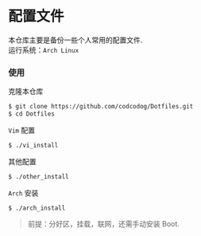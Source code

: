 配置文件
========
本仓库主要是备份一些个人常用的配置文件.  
运行系统：`Arch Linux`

### 使用
克隆本仓库
```sh
$ git clone https://github.com/codcodog/Dotfiles.git
$ cd Dotfiles
```

`Vim` 配置
```sh
$ ./vi_install
```

其他配置
```sh
$ ./other_install
```

`Arch` 安装
```
$ ./arch_install
```
> 前提：分好区，挂载，联网，还需手动安装 Boot.
